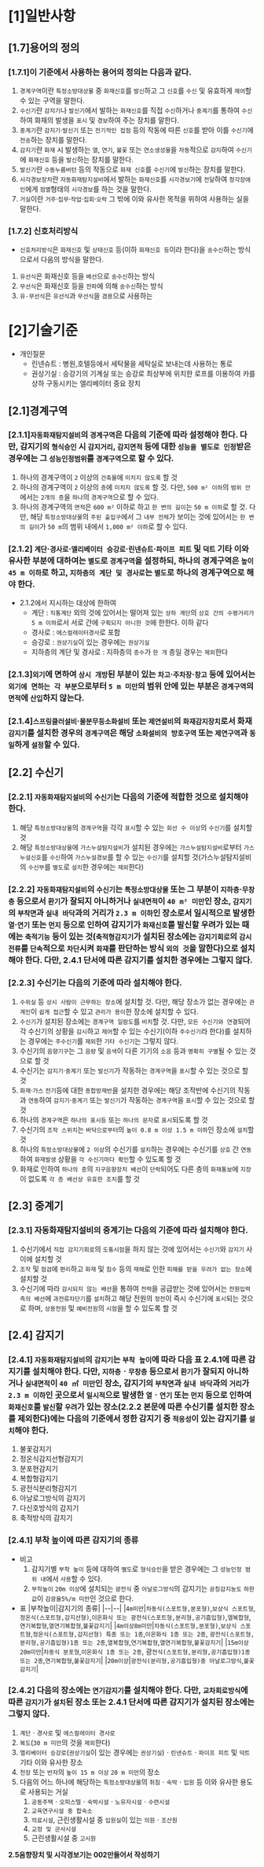 # [1]일반사항
## [1.7]용어의 정의
### [1.7.1]이 기준에서 사용하는 용어의 정의는 다음과 같다.
1. `경계구역`이란 `특정소방대상물` 중 `화재신호`를 `발신`하고 그 `신호`를 `수신` 및 유효하게 `제어`할 수 있는 구역을 말한다.
2. `수신기`란 `감지기`나 `발신기`에서 발하는 `화재신호`를 직접 `수신`하거나 `중계기`를 통하여 `수신`하여 화재의 발생을 `표시` 및 `경보`하여 주는 장치를 말한다.
3. `중계기`란 `감지기`·`발신기` 또는 `전기적인 접점` 등의 작동에 따른 `신호`를 받아 이를 `수신기`에 `전송`하는 장치를 말한다.
4. `감지기`란 `화재` 시 발생하는 `열`, `연기`, `불꽃` 또는 `연소생성물`을 `자동`적으로 `감지`하여 `수신기`에 `화재신호` 등을 `발신`하는 장치를 말한다.
5. `발신기`란 `수동누름버턴` 등의 작동으로 `화재 신호`를 `수신기`에 `발신`하는 장치를 말한다.
6. `시각경보장치`란 `자동화재탐지설비`에서 발하는 `화재신호`를 `시각경보기`에 `전달`하여 `청각장애인`에게 `점멸`형태의 `시각경보`를 하는 것을 말한다.
7. `거실`이란 `거주`·`집무`·`작업`·`집회`·`오락` 그 밖에 이와 유사한 목적을 위하여 사용하는 실을 말한다.
### [1.7.2] 신호처리방식
- `신호처리방식`은 `화재신호` 및 `상태신호` 등(이하 `화재신호 등`이라 한다)을 `송수신`하는 방식으로서 다음의 방식을 말한다.
1. `유선식`은 화재신호 등을 `배선`으로 `송수신`하는 방식
2. `무선식`은 화재신호 등을 `전파`에 의해 `송수신`하는 방식
3. `유·무선식`은 `유선식`과 `무선식`을 `겸용`으로 사용하는 

# [2]기술기준
- 개인질문
  - 린넨슈트 : 병원,호텔등에서 세탁물을 세탁실로 보내는데 사용하는 통로
  - 권상기실 : 승강기의 기계실 또는 승강로 최상부에 위치한 로프를 이용하여 카를 상하 구동시키는 엘리베이터 중요 장치
## [2.1]경계구역
### [2.1.1]`자동화재탐지설비`의 `경계구역`은 다음의 기준에 따라 설정해야 한다. 다만, 감지기의 `형식승인` 시 `감지거리`, `감지면적` 등에 대한 `성능을 별도로 인정`받은 경우에는 그 `성능인정범위`를 `경계구역`으로 할 수 있다.
1. 하나의 경계구역이 `2` 이상의 `건축물`에 `미치지 않도록` 할 것
2. 하나의 경계구역이 `2` 이상의 `층`에 `미치지 않도록` 할 것. 다만, `500 m² 이하`의 `범위 안`에서는 `2개의 층`을 `하나`의 `경계구역`으로 할 수 있다.
3. 하나의 경계구역의 `면적`은 `600 m²` 이하로 하고 `한 변의 길이`는 `50 m 이하`로 할 것. 다만, 해당 `특정소방대상물`의 `주된 출입구`에서 그 `내부 전체`가 보이는 것에 있어서는 `한 변의 길이`가 `50 m`의 범위 내에서 `1,000 m² 이하`로 할 수 있다.
### [2.1.2] `계단`·`경사로`·`엘리베이터 승강로`·`린넨슈트`·`파이프 피트` 및 `덕트` 기타 이와 유사한 부분에 대하여는 `별도`로 `경계구역`을 설정하되, 하나의 경계구역은 `높이 45 m 이하`로 하고, `지하층의 계단 및 경사로`는 `별도`로 하나의 경계구역으로 해야 한다.
- 2.1.2에서 지시하는 대상에 한하여
  - 계단 : `직통계단` 외의 것에 있어서는 떨어져 있는 `상하 계단`의 `상호 간의 수평거리가 5 m 이하`로서 서로 간에 `구획되지 아니한 것`에 한한다. 이하 같다
  - 경사로 : `에스컬레이터경사`로 포함
  - 승강로 : `권상기실`이 있는 경우에는 `권상기실`
  - 지하층의 계단 및 경사로 : 지하층의 `층수`가 `한 개` 층일 경우는 `제외`한다
### [2.1.3]`외기`에 면하여 `상시 개방`된 부분이 있는 `차고`·`주차장`·`창고` 등에 있어서는 `외기에 면하는 각 부분`으로부터 `5 m 미만`의 범위 안에 있는 부분은 `경계구역`의 `면적`에 `산입`하지 않는다.
### [2.1.4]`스프링클러설비`·`물분무등소화설비` 또는 `제연설비`의 `화재감지장치`로서 화재`감지기`를 설치한 경우의 `경계구역`은 해당 `소화설비의 방호구역` 또는 `제연구역`과 `동일`하게 `설정`할 수 있다.
## [2.2] 수신기
###  [2.2.1]  `자동화재탐지설비`의 `수신기`는 다음의 기준에 적합한 것으로 설치해야 한다.
1. 해당 `특정소방대상물`의 `경계구역`을 각각 `표시`할 수 있는 `회선 수 이상`의 `수신기`를 설치할 것
2. 해당 `특정소방대상물`에 `가스누설탐지설비`가 설치된 경우에는 `가스누설탐지설비`로부터 `가스누설신호`를 `수신`하여 `가스누설경보`를 할 수 있는 `수신기`를 설치할 것(가스누설탐지설비의 `수신부`를 `별도`로 `설치`한 경우에는 `제외`한다)
### [2.2.2]  `자동화재탐지설비`의 `수신기`는 `특정소방대상물` 또는 그 부분이 `지하층`·`무창층` 등으로서 `환기`가 잘되지 아니하거나 `실내면적`이 `40 m² 미만`인 장소, `감지기`의 `부착면`과 `실내 바닥`과의 거리가 `2.3 m 이하`인 장소로서 일시적으로 발생한 `열`·`연기` 또는 `먼지` 등으로 인하여 감지기가 `화재신호`를 발신할 우려가 있는 때에는 `축적기능` 등이 있는 것(`축적형감지기`가 설치된 장소에는 `감지기회로`의 `감시전류`를 `단속`적으로 `차단`시켜 `화재`를 판단하는 방식 `외의 것`을 말한다)으로 설치해야 한다. 다만, 2.4.1 단서에 따른 감지기를 설치한 경우에는 그렇지 않다.
### [2.2.3] 수신기는 다음의 기준에 따라 설치해야 한다.
1. `수위실` 등 `상시 사람이 근무하는 장소`에 설치할 것. 다만, 해당 장소가 없는 경우에는 `관계인`이 `쉽게 접근`할 수 있고 `관리가 용이`한 장소에 설치할 수 있다.
2. `수신기`가 설치된 장소에는 `경계구역 일람도`를 `비치`할 것. 다만, `모든 수신기와 연결`되어 각 수신기의 상황을 `감시`하고 `제어`할 수 있는 수신기(이하 `주수신기`라 한다)를 설치하는 경우에는 `주수신기`를 `제외`한 `기타 수신기`는 그렇지 않다.
3. 수신기의 `음향기구`는 그 `음량` 및 `음색`이 다른 기기의 `소음` 등과 `명확히 구별`될 수 있는 것으로 할 것
4. 수신기는 `감지기`·`중계기` 또는 `발신기`가 작동하는 `경계구역`을 `표시`할 수 있는 것으로 할 것
5. `화재`·`가스` `전기`등에 대한 `종합방재반`을 설치한 경우에는 해당 조작반에 수신기의 작동과 `연동`하여 `감지기`·`중계기` 또는 `발신기`가 작동하는 `경계구역`을 `표시`할 수 있는 것으로 할 것
6. 하나의 `경계구역`은 `하나의 표시등` 또는 `하나의 문자`로 `표시`되도록 할 것
7. 수신기의 `조작 스위치`는 `바닥으로부터`의 `높이 0.8 m 이상 1.5 m 이하`인 장소에 `설치`할 것
8. 하나의 `특정소방대상물`에 `2 이상`의 수신기를 `설치`하는 경우에는 수신기를 `상호` 간 `연동`하여 `화재발생` 상황을 `각 수신기마다 확인`할 수 있도록 할 것
9. 화재로 인하여 `하나의 층`의 `지구음향장치 배선`이 `단락`되어도 다른 층의 `화재통보`에 `지장`이 없도록 `각 층 배선상 유효한 조치`를 할 것
## [2.3] 중계기
### [2.3.1] 자동화재탐지설비의 중계기는 다음의 기준에 따라 설치해야 한다.
1. 수신기에서 `직접 감지기회로`의 `도통시험`을 하지 않는 것에 있어서는 `수신기`와 `감지기` 사이에 설치할 것
2. `조작` 및 `점검`에 `편리`하고 `화재` 및 `침수` 등의 `재해`로 인한 `피해를 받을 우려가 없는 장소`에 설치할 것
3. 수신기에 따라 `감시되지 않는 배선`을 통하여 `전력`을 공급받는 것에 있어서는 `전원입력측의 배선`에 `과전류차단기`를 `설치`하고 해당 전원의 `정전`이 즉시 수신기에 `표시`되는 것으로 하며, `상용전원` 및 `예비전원`의 `시험`을 할 수 있도록 할 것
## [2.4] 감지기
### [2.4.1] `자동화재탐지설비`의 `감지기`는 `부착 높이`에 따라 다음 표 2.4.1에 따른 감지기를 설치해야 한다. 다만, `지하층`ㆍ`무창층` 등으로서 `환기`가 잘되지 아니하거나 `실내면적`이 `40 ㎡ 미만`인 장소, 감지기의 `부착면`과 `실내 바닥`과의 `거리`가 `2.3 m 이하`인 곳으로서 `일시적`으로 발생한 `열`ㆍ`연기` 또는 `먼지` 등으로 인하여 `화재신호`를 `발신`할 `우려`가 있는 장소(2.2.2 본문에 따른 수신기를 설치한 장소를 제외한다)에는 다음의 기준에서 정한 감지기 중 `적응성`이 있는 감지기를 `설치`해야 한다.
1. 불꽃감지기
2. 정온식감지선형감지기
3. 분포현감지기
4. 복합형감지기
5. 광전식분리형감지기
6. 아날로그방식의 감지기
7. 다신호방식의 감지기
8. 축적방식의 감지기
### [2.4.1] 부착 높이에 따른 감지기의 종류
- 비고
    1. 감지기별 `부착 높이` 등에 대하여 `별도`로 `형식승인`을 받은 경우에는 그 `성능인정 범위 내`에서 `사용`할 수 있다.
    2. `부착높이` `20m 이상`에 설치되는 `광전식` 중 `아날로그방식`의 감지기는 `공칭감지농도` `하한값`이 `감광율5%/m 미만`인 것으로 한다.
- 표
  |부착높이|감지기의 종류|
  |--|--|
  |`4m미만`|`차동식(스포트형,분포형)`,`보상식 스포트형`,`정온식(스포트형,감지선형)`,`이온화식 또는 광전식(스포트형,분리형,공기흡입형)`,`열복합형`,`연기복합형`,`열연기복합형`,`불꽃감지기`|
  |`4m이상8m미만`|`차동식(스포트형,분포형)`,`보상식 스포트형`,`정온식(스포트형,감지선형) 특종 또는 1종`,`이온화식 1종 또는 2종`, `광전식(스포트형,분리형,공기흡입형)1종 또는 2종`,`열복합형`,`연기복합형`,`열연기복합형`,`불꽃감지기`|
  |`15m이상20m미만`|`차동식 분포형`,`이온화식 1종 또는 2종`, 광`전식(스포트형,분리형,공기흡입형)1종 또는 2종`,`연기복합형`,`불꽃감지기`|
  |`20m이상`|`광전식(분리형,공기흡입형)중 아날로그방식`,`불꽃감지기`|
### [2.4.2] 다음의 장소에는 `연기감지기`를 설치해야 한다. 다만, `교차회로방식`에 따른 `감지기`가 `설치`된 장소 또는 2.4.1 단서에 따른 감지기가 설치된 장소에는 그렇지 않다.
1. `계단`ㆍ`경사로` 및 `에스컬레이터 경사로`
2. `복도`(`30 m 미만`의 것을 `제외`한다)
3. `엘리베이터 승강로`(`권상기실`이 있는 경우에는 `권상기실`)ㆍ`린넨슈트`ㆍ`파이프 피트` 및 `덕트` 기타 이와 유사한 장소
4. `천장` 또는 `반자`의 `높이 15 m 이상` `20 m 미만`의 장소
5. 다음의 어느 하나에 해당하는 `특정소방대상물`의 `취침`ㆍ`숙박`ㆍ`입원` 등 이와 유사한 용도로 사용되는 거실
    1. `공동주택`ㆍ`오피스텔`ㆍ`숙박시설`ㆍ`노유자시설`ㆍ`수련시설`
    2. `교육연구시설 중 합숙소`
    3. `의료시설`, 근린생활시설 중 `입원실`이 있는 `의원`ㆍ`조산원`
    4. `교정 및 군사시설`
    5. 근린생활시설 중 `고시원`

    


**2.5음향장치 및 시각경보기는 002만들어서 작성하기**